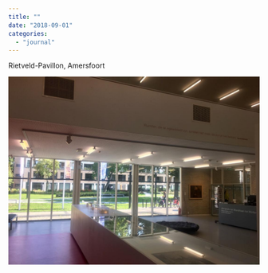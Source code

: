 ```yaml
---
title: ""
date: "2018-09-01"
categories: 
  - "journal"
---
```


Rietveld-Pavillon, Amersfoort

![](images/17b2a15bf8.jpg)
